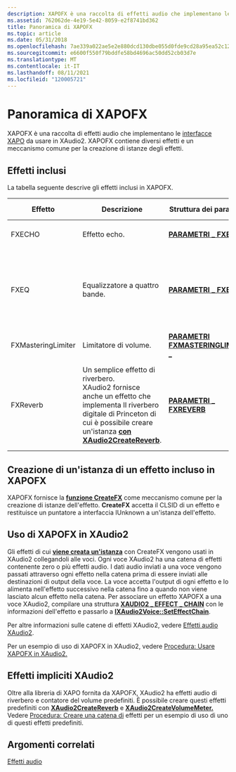 ```yaml
---
description: XAPOFX è una raccolta di effetti audio che implementano le interfacce XAPO da usare in XAudio2. XAPOFX contiene diversi effetti e un meccanismo comune per la creazione di istanze degli effetti.
ms.assetid: 762062de-4e19-5e42-8059-e2f8741bd362
title: Panoramica di XAPOFX
ms.topic: article
ms.date: 05/31/2018
ms.openlocfilehash: 7ae339a022ae5e2e880dcd130dbe055d0fde9cd28a95ea52c1238e2ade080ea3
ms.sourcegitcommit: e6600f550f79bddfe58bd4696ac50dd52cb03d7e
ms.translationtype: MT
ms.contentlocale: it-IT
ms.lasthandoff: 08/11/2021
ms.locfileid: "120005721"
---
```

# <a name="xapofx-overview"></a>Panoramica di XAPOFX

XAPOFX è una raccolta di effetti audio che implementano le [interfacce XAPO](xapo-overview.md) da usare in XAudio2. XAPOFX contiene diversi effetti e un meccanismo comune per la creazione di istanze degli effetti.

## <a name="included-effects"></a>Effetti inclusi

La tabella seguente descrive gli effetti inclusi in XAPOFX. 

| Effetto             | Descrizione                                                                                                                                                                                           | Struttura dei parametri                                                     | Costanti dei parametri                                              | Requisiti                                                                                                              |
|--------------------|-------------------------------------------------------------------------------------------------------------------------------------------------------------------------------------------------------|-------------------------------------------------------------------------|------------------------------------------------------------------|---------------------------------------------------------------------------------------------------------------------------|
| FXECHO             | Effetto echo.                                                                                                                                                                                       | [**PARAMETRI \_ FXECHO**](/windows/desktop/api/xapofx/ns-xapofx-fxecho_parameters)                         | [**Costanti FXECHO**](fxecho-constants.md)                     | Supporta solo i formati audio FLOAT32.                                                                                      |
| FXEQ               | Equalizzatore a quattro bande.                                                                                                                                                                                | [**PARAMETRI \_ FXEQ**](/windows/desktop/api/xapofx/ns-xapofx-fxeq_parameters)                             | [**Costanti FXEQ**](fxeq-constants.md)                         | Supporta solo i formati audio FLOAT32. La frequenza di campionamento deve essere compresa tra 22.000 Hz e 48.000 Hz.                             |
| FXMasteringLimiter | Limitatore di volume.                                                                                                                                                                                     | [**PARAMETRI FXMASTERINGLIMITER \_**](/windows/desktop/api/xapofx/ns-xapofx-fxmasteringlimiter_parameters) | [**Costanti FXMASTERINGLIMIT**](fxmasteringlimit-constants.md) | Supporta solo i formati audio FLOAT32.                                                                                      |
| FXReverb           | Un semplice effetto di riverbero.<br/> XAudio2 fornisce anche un effetto che implementa Il riverbero digitale di Princeton di cui è possibile creare un'istanza [**con XAudio2CreateReverb**](/windows/desktop/api/xaudio2fx/nf-xaudio2fx-xaudio2createreverb).<br/> | [**PARAMETRI \_ FXREVERB**](/windows/desktop/api/xapofx/ns-xapofx-fxreverb_parameters)                     | [**Costanti FXREVERB**](fxreverb-constants.md)                 | Supporta solo i formati audio FLOAT32. Supporta anche solo l'input mono per l'output mono e l'input stereo per l'output stereo. |



 

## <a name="creating-an-instance-of-an-effect-included-in-xapofx"></a>Creazione di un'istanza di un effetto incluso in XAPOFX

XAPOFX fornisce la [**funzione CreateFX**](/windows/desktop/api/XAPOFX/nf-xapofx-createfx) come meccanismo comune per la creazione di istanze dell'effetto. **CreateFX** accetta il CLSID di un effetto e restituisce un puntatore a interfaccia IUnknown a un'istanza dell'effetto.

## <a name="using-xapofx-in-xaudio2"></a>Uso di XAPOFX in XAudio2

Gli effetti di cui [**viene creata un'istanza**](/windows/desktop/api/XAPOFX/nf-xapofx-createfx) con CreateFX vengono usati in XAudio2 collegandoli alle voci. Ogni voce XAudio2 ha una catena di effetti contenente zero o più effetti audio. I dati audio inviati a una voce vengono passati attraverso ogni effetto nella catena prima di essere inviati alle destinazioni di output della voce. La voce accetta l'output di ogni effetto e lo alimenta nell'effetto successivo nella catena fino a quando non viene lasciato alcun effetto nella catena. Per associare un effetto XAPOFX a una voce XAudio2, compilare una struttura [**XAUDIO2 \_ EFFECT \_ CHAIN**](/windows/desktop/api/xaudio2/ns-xaudio2-xaudio2_effect_chain) con le informazioni dell'effetto e passarlo a [**IXAudio2Voice::SetEffectChain**](/windows/win32/api/xaudio2/nf-xaudio2-ixaudio2voice-seteffectchain).

Per altre informazioni sulle catene di effetti XAudio2, vedere [Effetti audio XAudio2](xaudio2-audio-effects.md).

Per un esempio di uso di XAPOFX in XAudio2, vedere [Procedura: Usare XAPOFX in XAudio2.](how-to--use-xapofx-in-xaudio2.md)

## <a name="xaudio2-implicit-effects"></a>Effetti impliciti XAudio2

Oltre alla libreria di XAPO fornita da XAPOFX, XAudio2 ha effetti audio di riverbero e contatore del volume predefiniti. È possibile creare questi effetti predefiniti con [**XAudio2CreateReverb**](/windows/desktop/api/xaudio2fx/nf-xaudio2fx-xaudio2createreverb) e [**XAudio2CreateVolumeMeter.**](/windows/desktop/api/xaudio2fx/nf-xaudio2fx-xaudio2createvolumemeter) Vedere [Procedura: Creare una catena di](how-to--create-an-effect-chain.md) effetti per un esempio di uso di uno di questi effetti predefiniti.

## <a name="related-topics"></a>Argomenti correlati

<dl> <dt>

[Effetti audio](audio-effects.md)
</dt> </dl>

 

 
